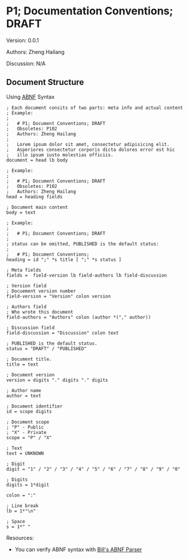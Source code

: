 # P1; Documentation Conventions; DRAFT

Version: 0.0.1

Authors: Zheng Hailang

Discussion: N/A

## Document Structure

Using [ABNF](https://tools.ietf.org/html/rfc5234) Syntax

```abnf
; Each document consits of two parts: meta info and actual content
; Example:
;
;   # P1; Document Conventions; DRAFT
;   Obsoletes: P102
;   Authors: Zheng Hailang
;
;   Lorem ipsum dolor sit amet, consectetur adipisicing elit.
;   Asperiores consectetur corporis dicta dolores error est hic
;   illo ipsum iusto molestias officiis.
document = head lb body

; Example:
;
;   # P1; Document Conventions; DRAFT
;   Obsoletes: P102
;   Authors: Zheng Hailang
head = heading fields

; Document main content
body = text

; Example:
;
;   # P1; Document Conventions; DRAFT
;
; status can be omitted, PUBLISHED is the default status:
;
;   # P1; Document Conventions;
heading = id ";" *s title [ ";" *s status ]

; Meta fields
fields =  field-version lb field-authors lb field-discussion

; Version field
; Docuement version number
field-version = "Version" colon version

; Authors field
; Who wrote this document
field-authors = "Authors" colon (author *("," author))

; Discussion field
field-discussion = "Discussion" colon text

; PUBLISHED is the default status.
status = "DRAFT" / "PUBLISHED"

; Document title.
title = text

; Document version
version = digits "." digits "." digits

; Author name
author = text

; Document identifier
id = scope digits

; Document scope
; "P" - Public
; "X" - Private
scope = "P" / "X"

; Text
text = UNKNOWN

; Digit
digit = "1" / "2" / "3" / "4" / "5" / "6" / "7" / "8" / "9" / "0"

; Digits
digits = 1*digit

colon = ":"

; Line break
lb = 1*"\n"

; Space
s = 1*" "
```

Resources:

- You can verify ABNF syntax with [Bill's ABNF Parser](https://tools.ietf.org/tools/bap/abnf.cgi)
